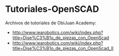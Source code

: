 # Tutoriales-OpenSCAD
Archivos de tutoriales de ObiJuan Academy:
- http://www.iearobotics.com/wiki/index.php?title=Dise%C3%B1o_de_piezas_con_OpenScad
- http://www.iearobotics.com/wiki/index.php?title=Dise%C3%B1o_de_piezas_con_OpenScad_II
